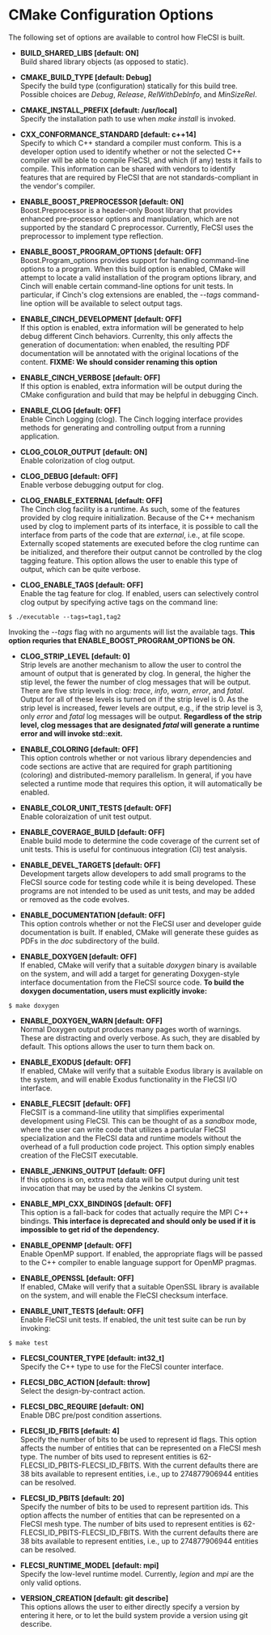 # CMake Configuration Options

The following set of options are available to control how FleCSI is
built.

* **BUILD_SHARED_LIBS [default: ON]**<br>
  Build shared library objects (as opposed to static).

* **CMAKE_BUILD_TYPE [default: Debug]**<br>
  Specify the build type (configuration) statically for this build tree.
  Possible choices are *Debug*, *Release*, *RelWithDebInfo*, and
  *MinSizeRel*.

* **CMAKE_INSTALL_PREFIX [default: /usr/local]**<br>
  Specify the installation path to use when *make install* is invoked.

* **CXX_CONFORMANCE_STANDARD [default: c++14]**<br>
  Specify to which C++ standard a compiler must conform. This is a
  developer option used to identify whether or not the selected C++
  compiler will be able to compile FleCSI, and which (if any) tests it
  fails to compile. This information can be shared with vendors to
  identify features that are required by FleCSI that are not
  standards-compliant in the vendor's compiler.

* **ENABLE_BOOST_PREPROCESSOR [default: ON]**<br>
  Boost.Preprocessor is a header-only Boost library that provides
  enhanced pre-processor options and manipulation, which are not
  supported by the standard C preprocessor. Currently, FleCSI uses the
  preprocessor to implement type reflection.

* **ENABLE_BOOST_PROGRAM_OPTIONS [default: OFF]**<br>
  Boost.Program\_options provides support for handling command-line
  options to a program. When this build option is enabled, CMake will
  attempt to locate a valid installation of the program options library,
  and Cinch will enable certain command-line options for unit tests. In
  particular, if Cinch's clog extensions are enabled, the *--tags*
  command-line option will be available to select output tags.

* **ENABLE_CINCH_DEVELOPMENT [default: OFF]**<br>
  If this option is enabled, extra information will be generated to help
  debug different Cinch behaviors. Currenlty, this only affects the
  generation of documentation: when enabled, the resulting PDF
  documentation will be annotated with the original locations of the
  content. **FIXME: We should consider renaming this option**

* **ENABLE_CINCH_VERBOSE [default: OFF]**<br>
  If this option is enabled, extra information will be output during the
  CMake configuration and build that may be helpful in debugging Cinch.

* **ENABLE_CLOG [default: OFF]**<br>
  Enable Cinch Logging (clog). The Cinch logging interface provides
  methods for generating and controlling output from a running
  application.

* **CLOG_COLOR_OUTPUT [default: ON]**<br>
  Enable colorization of clog output.

* **CLOG_DEBUG [default: OFF]**<br>
  Enable verbose debugging output for clog.

* **CLOG_ENABLE_EXTERNAL [default: OFF]**<br>
  The Cinch clog facility is a runtime. As such, some of the features
  provided by clog require initialization. Because of the C++ mechanism
  used by clog to implement parts of its interface, it is possible to
  call the interface from parts of the code that are *external*, i.e.,
  at file scope. Externally scoped statements are executed before the
  clog runtime can be initialized, and therefore their output cannot be
  controlled by the clog tagging feature. This option allows the user to
  enable this type of output, which can be quite verbose.

* **CLOG_ENABLE_TAGS [default: OFF]**<br>
  Enable the tag feature for clog. If enabled, users can selectively
  control clog output by specifying active tags on the command line:
```
$ ./executable --tags=tag1,tag2
```
  Invoking the *--tags* flag with no arguments will list the available
  tags. **This option requries that ENABLE_BOOST_PROGRAM_OPTIONS be ON.**

* **CLOG_STRIP_LEVEL [default: 0]**<br>
  Strip levels are another mechanism to allow the user to control the
  amount of output that is generated by clog. In general, the higher the
  stip level, the fewer the number of clog messages that will be output.
  There are five strip levels in clog: *trace*, *info*, *warn*, *error*,
  and *fatal*. Output for all of these levels is turned on if the strip
  level is 0. As the strip level is increased, fewer levels are output,
  e.g., if the strip level is 3, only *error* and *fatal* log messages
  will be output. **Regardless of the strip level, clog messages that
  are designated *fatal* will generate a runtime error and will invoke
  std::exit.**

* **ENABLE_COLORING [default: OFF]**<br>
  This option controls whether or not various library dependencies and
  code sections are active that are required for graph partitioning
  (coloring) and distributed-memory parallelism. In general, if you have
  selected a runtime mode that requires this option, it will
  automatically be enabled.

* **ENABLE_COLOR_UNIT_TESTS [default: OFF]**<br>
  Enable coloraization of unit test output.

* **ENABLE_COVERAGE_BUILD [default: OFF]**<br>
  Enable build mode to determine the code coverage of the current set of
  unit tests. This is useful for continuous integration (CI) test analysis.

* **ENABLE_DEVEL_TARGETS [default: OFF]**<br>
  Development targets allow developers to add small programs to the
  FleCSI source code for testing code while it is being developed. These
  programs are not intended to be used as unit tests, and may be added
  or removed as the code evolves.

* **ENABLE_DOCUMENTATION [default: OFF]**<br>
  This option controls whether or not the FleCSI user and developer
  guide documentation is built. If enabled, CMake will generate these
  guides as PDFs in the *doc* subdirectory of the build.

* **ENABLE_DOXYGEN [default: OFF]**<br>
  If enabled, CMake will verify that a suitable *doxygen* binary is
  available on the system, and will add a target for generating
  Doxygen-style interface documentation from the FleCSI source code.
  **To build the doxygen documentation, users must explicitly invoke:**
```
$ make doxygen
```

* **ENABLE_DOXYGEN_WARN [default: OFF]**<br>
  Normal Doxygen output produces many pages worth of warnings. These are
  distracting and overly verbose. As such, they are disabled by default.
  This options allows the user to turn them back on.

* **ENABLE_EXODUS [default: OFF]**<br>
  If enabled, CMake will verify that a suitable Exodus library is
  available on the system, and will enable Exodus functionality in the
  FleCSI I/O interface.

* **ENABLE_FLECSIT [default: OFF]**<br>
  FleCSIT is a command-line utility that simplifies experimental
  development using FleCSI. This can be thought of as a *sandbox* mode,
  where the user can write code that utilizes a particular FleCSI
  specialization and the FleCSI data and runtime models without the
  overhead of a full production code project. This option simply enables
  creation of the FleCSIT executable.

* **ENABLE_JENKINS_OUTPUT [default: OFF]**<br>
  If this options is on, extra meta data will be output during unit test
  invocation that may be used by the Jenkins CI system.

* **ENABLE_MPI_CXX_BINDINGS [default: OFF]**<br>
  This option is a fall-back for codes that actually require the MPI C++
  bindings. **This interface is deprecated and should only be used if it
  is impossible to get rid of the dependency.**

* **ENABLE_OPENMP [default: OFF]**<br>
  Enable OpenMP support. If enabled, the appropriate flags will be
  passed to the C++ compiler to enable language support for OpenMP
  pragmas.

* **ENABLE_OPENSSL [default: OFF]**<br>
  If enabled, CMake will verify that a suitable OpenSSL library is
  available on the system, and will enable the FleCSI checksum
  interface.

* **ENABLE_UNIT_TESTS [default: OFF]**<br>
  Enable FleCSI unit tests. If enabled, the unit test suite can be run
  by invoking:
```
$ make test
```

* **FLECSI_COUNTER_TYPE [default: int32_t]**<br>
  Specify the C++ type to use for the FleCSI counter interface.

* **FLECSI_DBC_ACTION [default: throw]**<br>
  Select the design-by-contract action.

* **FLECSI_DBC_REQUIRE [default: ON]**<br>
  Enable DBC pre/post condition assertions.

* **FLECSI_ID_FBITS [default: 4]**<br>
  Specify the number of bits to be used to represent id flags. This
  option affects the number of entities that can be represented on a
  FleCSI mesh type. The number of bits used to represent entities is
  62-FLECSI_ID_PBITS-FLECSI_ID_FBITS. With the current defaults there
  are 38 bits available to represent entities, i.e., up to 274877906944
  entities can be resolved.

* **FLECSI_ID_PBITS [default: 20]**<br>
  Specify the number of bits to be used to represent partition ids. This
  option affects the number of entities that can be represented on a
  FleCSI mesh type. The number of bits used to represent entities is
  62-FLECSI_ID_PBITS-FLECSI_ID_FBITS. With the current defaults there
  are 38 bits available to represent entities, i.e., up to 274877906944
  entities can be resolved.

* **FLECSI_RUNTIME_MODEL [default: mpi]**<br>
  Specify the low-level runtime model. Currently, *legion* and *mpi* are
  the only valid options.

* **VERSION_CREATION [default: git describe]**<br>
  This options allows the user to either directly specify a version by
  entering it here, or to let the build system provide a version using
  git describe.

<!-- vim: set tabstop=2 shiftwidth=2 expandtab fo=cqt tw=72 : -->
